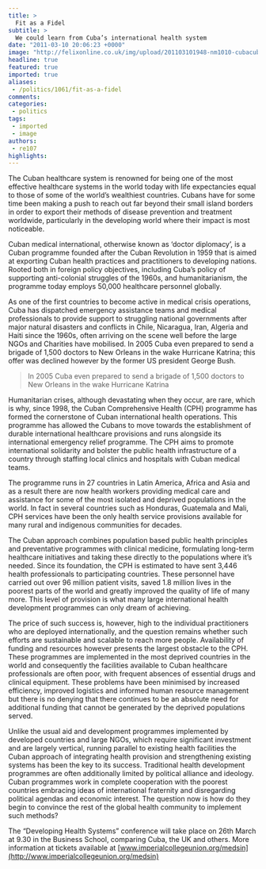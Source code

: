 ```yaml
---
title: >
  Fit as a Fidel
subtitle: >
  We could learn from Cuba’s international health system
date: "2011-03-10 20:06:23 +0000"
image: "http://felixonline.co.uk/img/upload/201103101948-nm1010-cubacuba.jpg"
headline: true
featured: true
imported: true
aliases:
 - /politics/1061/fit-as-a-fidel
comments:
categories:
 - politics
tags:
 - imported
 - image
authors:
 - re107
highlights:
---
```


The Cuban healthcare system is renowned for being one of the most effective healthcare systems in the world today with life expectancies equal to those of some of the world’s wealthiest countries. Cubans have for some time been making a push to reach out far beyond their small island borders in order to export their methods of disease prevention and treatment worldwide, particularly in the developing world where their impact is most noticeable.

Cuban medical international, otherwise known as ‘doctor diplomacy’, is a Cuban programme founded after the Cuban Revolution in 1959 that is aimed at exporting Cuban health practices and practitioners to developing nations. Rooted both in foreign policy objectives, including Cuba’s policy of supporting anti-colonial struggles of the 1960s, and humanitarianism, the programme today employs 50,000 healthcare personnel globally.

As one of the first countries to become active in medical crisis operations, Cuba has dispatched emergency assistance teams and medical professionals to provide support to struggling national governments after major natural disasters and conflicts in Chile, Nicaragua, Iran, Algeria and Haiti since the 1960s, often arriving on the scene well before the large NGOs and Charities have mobilised. In 2005 Cuba even prepared to send a brigade of 1,500 doctors to New Orleans in the wake Hurricane Katrina; this offer was declined however by the former US president George Bush.

> In 2005 Cuba even prepared to send a brigade of 1,500 doctors to New Orleans in the wake Hurricane Katrina

Humanitarian crises, although devastating when they occur, are rare, which is why, since 1998, the Cuban Comprehensive Health (CPH) programme has formed the cornerstone of Cuban international health operations. This programme has allowed the Cubans to move towards the establishment of durable international healthcare provisions and runs alongside its international emergency relief programme. The CPH aims to promote international solidarity and bolster the public health infrastructure of a country through staffing local clinics and hospitals with Cuban medical teams.

The programme runs in 27 countries in Latin America, Africa and Asia and as a result there are now health workers providing medical care and assistance for some of the most isolated and deprived populations in the world. In fact in several countries such as Honduras, Guatemala and Mali, CPH services have been the only health service provisions available for many rural and indigenous communities for decades.

The Cuban approach combines population based public health principles and preventative programmes with clinical medicine, formulating long-term healthcare initiatives and taking these directly to the populations where it’s needed. Since its foundation, the CPH is estimated to have sent 3,446 health professionals to participating countries. These personnel have carried out over 96 million patient visits, saved 1.8 million lives in the poorest parts of the world and greatly improved the quality of life of many more. This level of provision is what many large international health development programmes can only dream of achieving.

The price of such success is, however, high to the individual practitioners who are deployed internationally, and the question remains whether such efforts are sustainable and scalable to reach more people. Availability of funding and resources however presents the largest obstacle to the CPH. These programmes are implemented in the most deprived countries in the world and consequently the facilities available to Cuban healthcare professionals are often poor, with frequent absences of essential drugs and clinical equipment. These problems have been minimised by increased efficiency, improved logistics and informed human resource management but there is no denying that there continues to be an absolute need for additional funding that cannot be generated by the deprived populations served.

Unlike the usual aid and development programmes implemented by developed countries and large NGOs, which require significant investment and are largely vertical, running parallel to existing health facilities the Cuban approach of integrating health provision and strengthening existing systems has been the key to its success. Traditional health development programmes are often additionally limited by political alliance and ideology. Cuban programmes work in complete cooperation with the poorest countries embracing ideas of international fraternity and disregarding political agendas and economic interest. The question now is how do they begin to convince the rest of the global health community to implement such methods?

The “Developing Health Systems” conference will take place on 26th March at 9.30 in the Business School, comparing Cuba, the UK and others. More information at tickets available at [www.imperialcollegeunion.org/medsin](http://www.imperialcollegeunion.org/medsin)
